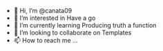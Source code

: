 - 👋 Hi, I’m @canata09
- 👀 I’m interested in Have a go
- 🌱 I’m currently learning Producing truth a function
- 💞️ I’m looking to collaborate on Templates
- 📫 How to reach me ...

<!---
canata09/canata09 is a ✨ special ✨ repository because its `README.md` (this file) appears on your GitHub profile.
You can click the Preview link to take a look at your changes.
--->
